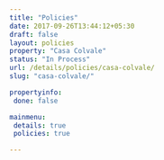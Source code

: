 ```yaml
---
title: "Policies"
date: 2017-09-26T13:44:12+05:30
draft: false
layout: policies
property: "Casa Colvale"
status: "In Process"
url: /details/policies/casa-colvale/
slug: "casa-colvale/"

propertyinfo:
 done: false

mainmenu:
 details: true
 policies: true

---
```



